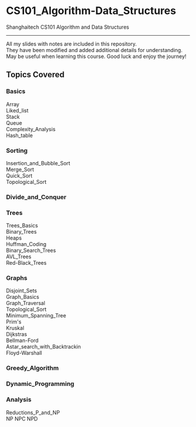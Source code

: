 # CS101_Algorithm-Data_Structures
Shanghaitech CS101 Algorithm and Data Structures
*****
All my slides with notes are included in this repository.  
They have been modified and added additional details for understanding.  
May be useful when learning this course. Good luck and enjoy the journey!
## Topics Covered

### Basics
Array  
Liked_list  
Stack  
Queue  
Complexity_Analysis  
Hash_table  

### Sorting
Insertion_and_Bubble_Sort  
Merge_Sort  
Quick_Sort  
Topological_Sort  

### Divide_and_Conquer

### Trees
Trees_Basics  
Binary_Trees  
Heaps  
Huffman_Coding  
Binary_Search_Trees  
AVL_Trees  
Red-Black_Trees  

### Graphs
Disjoint_Sets  
Graph_Basics  
Graph_Traversal  
Topological_Sort  
Minimum_Spanning_Tree  
Prim's  
Kruskal  
Dijkstras  
Bellman-Ford  
Astar_search_with_Backtrackin  
Floyd-Warshall  

### Greedy_Algorithm

### Dynamic_Programming

### Analysis
Reductions_P_and_NP  
NP NPC NPD  
